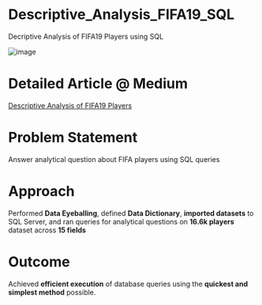 # Descriptive_Analysis_FIFA19_SQL
Decriptive Analysis of FIFA19 Players using SQL

![image](https://user-images.githubusercontent.com/114581035/216782659-f603a4d0-5cb1-4eb0-a680-9f202cece263.png)

# Detailed Article @ Medium
[Descriptive Analysis of FIFA19 Players](https://medium.com/@kmrmanish/beginners-guide-for-data-analysis-using-sql-platform-microsoft-sql-server-practice-datasets-7da6520eb684)

# Problem Statement
 Answer analytical question about FIFA players using SQL queries
 
# Approach
Performed **Data Eyeballing**, defined **Data Dictionary**, **imported datasets** to SQL Server, and ran queries for analytical questions on **16.6k players** dataset across **15 fields**
 
# Outcome
Achieved **efficient execution** of database queries using the **quickest and simplest method** possible. 
